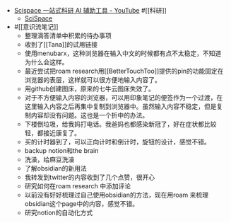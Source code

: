 - [Scispace 一站式科研 AI 辅助工具 - YouTube](https://www.youtube.com/watch?v=wjEwq00vnSg) 
  #[[科研]] 
    - [SciSpace](https://typeset.io/)
- #[[意识流笔记]]
    - 整理滴答清单中积累的待办事项
    - 收到了[[Tana]]的试用链接
    - 使用menubarx，这种浏览器在输入中文的时候都有点不太稳定，不知道为什么会这样。
    - 最近尝试把roam research用[[BetterTouchToo]]提供的pin的功能固定在浏览器的表层，这样就可以很方便地输入内容了。
    - 用github创建图床，原来的七牛云图床失效了。
    - 对于不方便输入内容的浏览器，可以用印象笔记的便签作为一个过渡，在这里输入内容之后再集中复制到浏览器中。虽然输入内容不稳定，但是复制内容却没有问题。这也是一个折中的办法。
    - 下楼倒垃圾，给我妈打电话。我爸妈也都感染新冠了，好在症状都比较轻，都接近康复了。
    - 买的计时器到了，可以正向计时和倒计时，旋钮的设计，感觉不错。
    - backup notion和the brain
    - 洗澡，给麻豆洗澡
    - 了解obsidian的新用法
    - 我转发到twitter的内容收到了几个点赞，很开心
    - 研究如何在roam research 中添加评论
    - 以前没有好好梳理过自己使用obsidian的方法，现在用roam 来梳理obsidian这个page中的内容，感觉不错。
    - 研究notion的自动化方式
